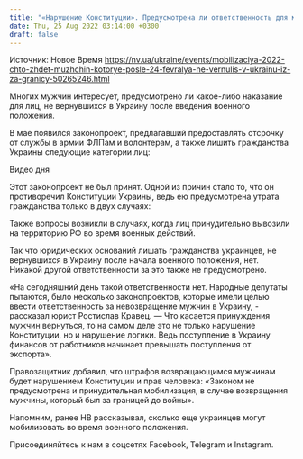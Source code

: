 ```yaml
---
title: "«Нарушение Конституции». Предусмотрена ли ответственность для мужчин, не вернувшихся в Украину после начала военного положения"
date: Thu, 25 Aug 2022 03:14:00 +0300
draft: false
---
```

Источник: Новое Время https://nv.ua/ukraine/events/mobilizaciya-2022-chto-zhdet-muzhchin-kotorye-posle-24-fevralya-ne-vernulis-v-ukrainu-iz-za-granicy-50265246.html


Многих мужчин интересует, предусмотрено ли какое-либо наказание для лиц, не вернувшихся в Украину после введения военного положения.

В мае появился законопроект, предлагавший предоставлять отсрочку от службы в армии ФЛПам и волонтерам, а также лишить гражданства Украины следующие категории лиц:

 Видео дня   

Этот законопроект не был принят. Одной из причин стало то, что он противоречил Конституции Украины, ведь ею предусмотрена утрата гражданства только в двух случаях:

Также вопросы возникли в случаях, когда лиц принудительно вывозили на территорию РФ во время военных действий.

 Так что юридических оснований лишать гражданства украинцев, не вернувшихся в Украину после начала военного положения, нет. Никакой другой ответственности за это также не предусмотрено.

«На сегодняшний день такой ответственности нет. Народные депутаты пытаются, было несколько законопроектов, которые имели целью ввести ответственность за невозвращение мужчин в Украину, - рассказал юрист Ростислав Кравец. — Что касается принуждения мужчин вернуться, то на самом деле это не только нарушение Конституции, но и нарушение логики. Ведь поступление в Украину финансов от работников начинает превышать поступления от экспорта».

Правозащитник добавил, что штрафов возвращающимся мужчинам будет нарушением Конституции и прав человека: «Законом не предусмотрена и принудительная мобилизация, в случае возвращения мужчины, который был за границей до войны».

Напомним, ранее НВ рассказывал, сколько еще украинцев могут мобилизовать во время военного положения.

Присоединяйтесь к нам в соцсетях Facebook, Telegram и Instagram.
